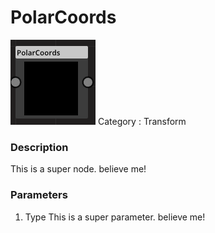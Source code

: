 # PolarCoords
![node picture](./PolarCoords.png)
Category : Transform
### Description
This is a super node. believe me!
### Parameters
1. Type
This is a super parameter. believe me!

